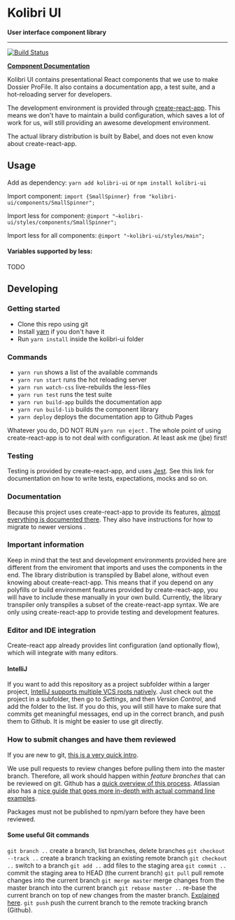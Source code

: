 # Kolibri UI

**User interface component library**

---

[![Build Status](https://travis-ci.org/dossiersolutions/kolibri-ui.svg?branch=master)](https://travis-ci.org/dossiersolutions/kolibri-ui)

**[Component Documentation](https://dossiersolutions.github.io/kolibri-ui/)**

Kolibri UI contains presentational React components that we use to make Dossier ProFile. It also contains a documentation app, a test suite, and a hot-reloading server for developers.

The development environment is provided through [create-react-app](https://github.com/facebookincubator/create-react-app). This means we don't have to maintain a build configuration, which saves a lot of work for us, will still providing an awesome development environment.

The actual library distribution is built by Babel, and does not even know about create-react-app.


## Usage

Add as dependency: `yarn add kolibri-ui` or `npm install kolibri-ui`

Import component: `import {SmallSpinner} from "kolibri-ui/components/SmallSpinner";`

Import less for component: `@import "~kolibri-ui/styles/components/SmallSpinner";`

Import less for all components: `@import "~kolibri-ui/styles/main";`

#### Variables supported by less:

TODO


## Developing

### Getting started

- Clone this repo using git
- Install [yarn](https://yarnpkg.com) if you don't have it
- Run `yarn install` inside the kolibri-ui folder

### Commands

- `yarn run` shows a list of the available commands
- `yarn run start` runs the hot reloading server
- `yarn run watch-css` live-rebuilds the less-files
- `yarn run test` runs the test suite
- `yarn run build-app` builds the documentation app
- `yarn run build-lib` builds the component library
- `yarn deploy` deploys the documentation app to Github Pages

Whatever you do, DO NOT RUN `yarn run eject` . The whole point of using create-react-app is to not deal with configuration. At least ask me (jbe) first!

### Testing

Testing is provided by create-react-app, and uses [Jest](https://facebook.github.io/jest/). See this link for documentation on how to write tests, expectations, mocks and so on.

### Documentation

Because this project uses create-react-app to provide its features, [almost everything is documented there](https://github.com/facebookincubator/create-react-app). They also have instructions for how to migrate to newer versions
.

### Important information

Keep in mind that the test and development environments provided here are different from the enviroment that imports and uses the components in the end. The library distribution is transpiled by Babel alone, without even knowing about create-react-app. This means that if you depend on any polyfills or build environment features provided by create-react-app, you will have to include these manually in your own build. Currently, the library transpiler only transpiles a subset of the create-react-app syntax. We are only using create-react-app to provide testing and development features.

### Editor and IDE integration

Create-react app already provides lint configuration (and optionally flow), which will integrate with many editors.

#### IntelliJ

If you want to add this repository as a project subfolder within a larger project, [IntelliJ supports multiple VCS roots natively](https://intellij-support.jetbrains.com/hc/en-us/community/posts/207052265-Multiple-git-repositories). Just check out the project in a subfolder, then go to *Settings*, and then *Version Control*, and add the folder to the list. If you do this, you will still have to make sure that commits get meaningful messages, end up in the correct branch, and push them to Github. It is might be easier to use git directly.

### How to submit changes and have them reviewed

If you are new to git, [this is a very quick intro](http://rogerdudler.github.io/git-guide/).

We use pull requests to review changes before pulling them into the master branch. Therefore, all work should happen within *feature branches* that can be reviewed on git. Github has a [quick overview of this process](https://guides.github.com/introduction/flow/). Atlassian also has a [nice guide that goes more in-depth with actual command line examples](https://www.atlassian.com/git/tutorials/comparing-workflows#feature-branch-workflow).

Packages must not be published to npm/yarn before they have been reviewed.

#### Some useful Git commands

`git branch ..` create a branch, list branches, delete branches
`git checkout --track ..` create a branch tracking an existing remote branch
`git checkout ..` switch to a branch
`git add ..` add files to the staging area
`git commit ..` commit the staging area to HEAD (the current branch)
`git pull` pull remote changes into the current branch
`git merge master` merge changes from the master branch into the current branch
`git rebase master ..` re-base the current branch on top of new changes from the master branch. [Explained here](https://www.atlassian.com/git/tutorials/merging-vs-rebasing#the-golden-rule-of-rebasing).
`git push` push the current branch to the remote tracking branch (Github).
